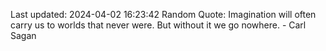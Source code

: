 Last updated: 2024-04-02 16:23:42
Random Quote: Imagination will often carry us to worlds that never were. But without it we go nowhere. - Carl Sagan